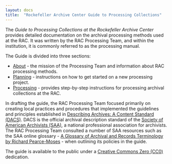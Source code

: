 ```yaml
---
layout: docs
title:  "Rockefeller Archive Center Guide to Processing Collections"
---
```

The *Guide to Processing Collections at the Rockefeller Archive Center* provides detailed documentation on the archival processing methods used at the RAC. It was written by the RAC Processing Team, and within the institution, it is commonly referred to as the processing manual.

The Guide is divided into three sections:

- [About](about) - the mission of the Processing Team and information about RAC processing methods.
- [Planning](planning) - instructions on how to get started on a new processing project.
- [Processing](processing) - provides step-by-step instructions for processing archival collections at the RAC.

In drafting the guide, the RAC Processing Team focused primarily on creating local practices and procedures that implemented the guidelines and principles established in [Describing Archives: A Content Standard (DACS)](https://www2.archivists.org/standards/DACS). DACS is the official archival description standard of the [Society of American Archivists (SAA)](https://www2.archivists.org/), a national professional association for archivists. The RAC Processing Team consulted a number of SAA resources such as the SAA online glossary - [A Glossary of Archival and Records Terminology by Richard Pearce-Moses](https://www2.archivists.org/glossary) - when outlining its policies in the guide.

The guide is available to the public under a [Creative Commons Zero (CC0)](https://creativecommons.org/publicdomain/zero/1.0/) dedication.
